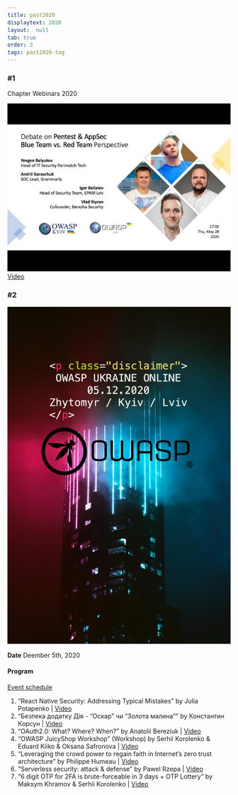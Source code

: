 ```yaml
---
title: past2020
displaytext: 2020
layout:  null
tab: true
order: 3
tags: past2020-tag
---
```


### #1
Chapter Webinars 2020

![Debate on Pentest & AppSec – Blue Team vs. Red Team Perspective“ by Yevgen Balyutov, Andrii Garaschuk, Igor Beliaiev, Vlad Styran](assets/images/debate.jpg "OWASP Ukraine 2020")
[Video](https://www.youtube.com/watch?v=_AI2fd6C9j4&list=PLDLqQj8RuUFujgQA6WpkYMc_oDstMhsZZ&index=8&t=0s)

### #2
![OWASP UKRAINE online meetup 2020](assets/images/FINAL_OWASP_COLOUR.jpg "OWASP Ukraine 2020")

**Date** Deember 5th, 2020 


#### Program

[Event
schedule](https://cfp.owaspukraine.org/owaspukraine2020/schedule/)

1.  “React Native Security: Addressing Typical Mistakes” by Julia Potapenko |
    [Video](https://www.youtube.com/watch?v=SdnSHb2zFW0&list=PLBvwykOxvhNa3J67VHtmJsxT_c2LPyUNz&index=1)
2.  “Безпека додатку Дія - “Оскар” чи “Золота малина”” by Константин Корсун |
    [Video](https://www.youtube.com/watch?v=_Gn3zFPpuV8&list=PLBvwykOxvhNa3J67VHtmJsxT_c2LPyUNz&index=2)
3.  “OAuth2.0: What? Where? When?” by Anatolii Bereziuk |
    [Video](https://www.youtube.com/watch?v=kuBx8u-lAkk&list=PLBvwykOxvhNa3J67VHtmJsxT_c2LPyUNz&index=3)
4.  “OWASP JuicyShop Workshop” (Workshop) by Serhii Korolenko & Eduard Kiiko & Oksana Safronova |
    [Video](https://www.youtube.com/watch?v=fJDgXOLpmnw&list=PLBvwykOxvhNa3J67VHtmJsxT_c2LPyUNz&index=4)
5.  “Leveraging the crowd power to regain faith in Internet’s zero trust architecture” by Philippe Humeau |
    [Video](https://www.youtube.com/watch?v=R6uwwzWZJMk&list=PLBvwykOxvhNa3J67VHtmJsxT_c2LPyUNz&index=5)
6.  “Serverless security: attack & defense” by Pawel Rzepa |
    [Video](https://www.youtube.com/watch?v=iy4iw8VgyHM&list=PLBvwykOxvhNa3J67VHtmJsxT_c2LPyUNz&index=6)
7.  “6 digit OTP for 2FA is brute-forceable in 3 days + OTP Lottery” by Maksym Khramov & Serhii Korolenko |
    [Video](https://www.youtube.com/watch?v=7YlqYWEweqk&list=PLBvwykOxvhNa3J67VHtmJsxT_c2LPyUNz&index=7)
